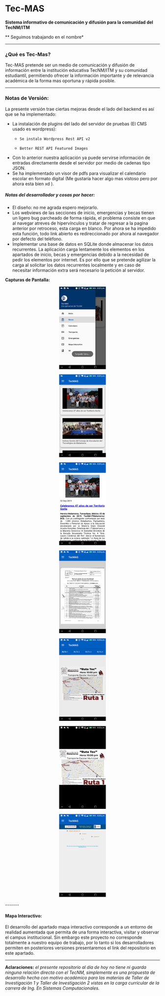 # Tec-MAS
 **Sistema informativo de comunicación y difusión para la comunidad del TecNM/ITM**

** Seguimos trabajando en el nombre*

-----

### ¿Qué es Tec-Mas?

Tec-MAS pretende ser un medio de comunicación y difusión de información entre la institución educativa TecNM/ITM y su comunidad estudiantil, permitiendo ofrecer la información importante y de relevancia académica de la forma mas oportuna y rápida posible.

-----------

### Notas de Versión:

La presente versión trae ciertas mejoras desde el lado del backend es así que se ha implementado:

- La instalación de plugins del lado del servidor de pruebas (El CMS usado es wordpress):
  -  	Se instalo Wordpress Rest API v2
  -  	Better REST API Featured Images
- Con lo anterior nuestra aplicación ya puede servirse información de entradas directamente desde el servidor por medio de cadenas tipo JSON.
- Se ha implementado un visor de pdfs para visualizar el calendario escolar en formato digital (Me gustaría hacer algo mas vistoso pero por ahora esta bien xd ).

##### Notas del desarrollador y cosas por hacer:

* El diseño: no me agrada espero mejorarlo.
* Los webviews de las secciones de inicio, emergencias y becas tienen un ligero bug parcheado de forma rápida, el problema consiste en que al navegar atreves de hipervínculos y tratar de regresar a la pagina anterior por retroceso, esta carga en blanco. Por ahora se ha impedido esta función, todo link abierto es redireccionado por ahora al navegador por defecto del teléfono.
* Implementar una base de datos en SQLite donde almacenar los datos recurrentes. La aplicación carga lentamente los elementos en los apartados de inicio, becas y emergencias debido a la necesidad de pedir los elementos por internet. Es por ello que se pretende agilizar la carga al solicitar los datos recurrentes localmente y en caso de necesitar información extra será necesario la petición al servidor.

**Capturas de Pantalla:**

<p align="center"><img  src="READMEFILES/1.png" alt="Screenshot_20191016-120736" width="30%" /></p>
<p align="center"><img  src="READMEFILES/2.png" alt="Screenshot_20191016-120736" width="30%" /></p>
<p align="center"><img  src="READMEFILES/3.png" alt="Screenshot_20191016-120736" width="30%" /></p>
<p align="center"><img  src="READMEFILES/4.png" alt="Screenshot_20191016-120736" width="30%" /></p>
<p align="center"><img  src="READMEFILES/5.png" alt="Screenshot_20191016-120736" width="30%" /></p>
<p align="center"><img  src="READMEFILES/6.png" alt="Screenshot_20191016-120736" width="30%" /></p>
<p align="center"><img  src="READMEFILES/7.png" alt="Screenshot_20191016-120736" width="30%" /></p>
-------

#### Mapa Interactivo:

El desarrollo del apartado mapa interactivo corresponde a un entorno de realidad aumentada que permita de una forma interactiva, visitar y observar el campus institucional. Sin embargo este proyecto no corresponde totalmente a nuestro equipo de trabajo, por lo tanto si los desarrolladores permiten en posteriores versiones presentaremos el link del repositorio en este apartado.

-------



**Aclaraciones:** *el presente repositorio al día de hoy no tiene ni guarda ninguna relación directa con el TecNM, simplemente es una propuesta de desarrollo hecha con motivo académico para las materias de Taller de Investigación 1 y Taller de Investigación 2 vistas en la carga curricular de la carrera de Ing. En Sistemas Computacionales.*